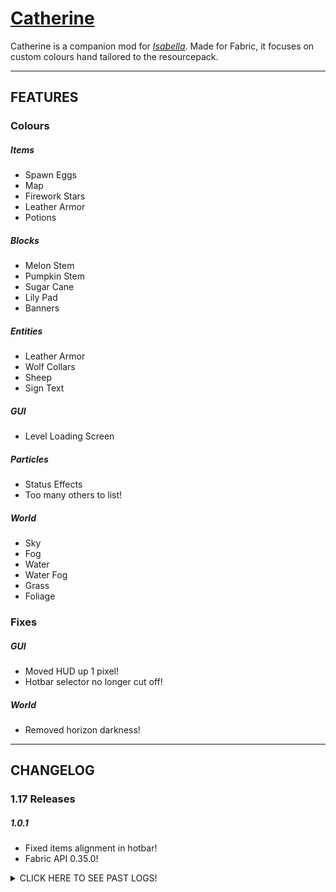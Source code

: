 # [Catherine](http://suikacraft.com)

Catherine is a companion mod for *[Isabella](https://github.com/yurisuika/Isabella)*. Made for Fabric, it focuses on custom colours hand tailored to the resourcepack.

---

## FEATURES

### Colours

##### Items

* Spawn Eggs
* Map
* Firework Stars
* Leather Armor
* Potions

##### Blocks

* Melon Stem
* Pumpkin Stem
* Sugar Cane
* Lily Pad
* Banners

##### Entities

* Leather Armor
* Wolf Collars
* Sheep
* Sign Text

##### GUI

* Level Loading Screen

##### Particles

* Status Effects
* Too many others to list!

##### World

* Sky
* Fog
* Water
* Water Fog
* Grass
* Foliage

### Fixes

##### GUI

* Moved HUD up 1 pixel!
* Hotbar selector no longer cut off!

##### World

* Removed horizon darkness!

---

## CHANGELOG

### 1.17 Releases

##### 1.0.1

* Fixed items alignment in hotbar!
* Fabric API 0.35.0!

<details><summary>
CLICK HERE TO SEE PAST LOGS!
</summary>

##### 1.0.0

* Initial release!

---

## DOWNLOADS

### Source Building

To build from source you will need have JDK 16 to compile and, optionally, Git to clone the repository. Otherwise, download the archive and just run `./gradlew build` from the root project folder.

#### Commands

When using Git, just choose a directory you wish to keep the project root folder in, then run these commands:

```shell script
git clone --recursive https://github.com/yurisuika/catherine.git

cd ./spawn

./gradlew build
```

Afterwards, your compiled JAR will be in `./build/libs`.

### Released Builds

While you can compile from source, you can always download the latest releases right off of GitHub. Either click the links below or check the releases tab.

#### Latest Builds

Stable releases of Catherine ready to be consumed by the public!

##### 1.17 - [*`1.0.1`*](https://github.com/yurisuika/Catherine/releases/download/1.0.1/catherine-1.17-1.0.1.jar)

---

## LINKS

Get all the hot tips and tricks here!

#### DEPENDENCIES

Catherine requires *[Fabric API](https://www.curseforge.com/minecraft/mc-mods/fabric-api)* as a dependency!

#### SERVERS

Join *`play.suikacraft.com`* to play on SuikaCraft today!

#### COMMUNITY

The one and only! Join the *[SuikaCraft Discord](https://discord.gg/0zdNEkQle7Qg9C1H)* to find the latest discussion on the resource pack and server or just to chat!

We've set up a *[SuikaCraft Guilded](https://www.guilded.gg/i/Z2yNYwAk)* server as well! Come join the chat of the future!
